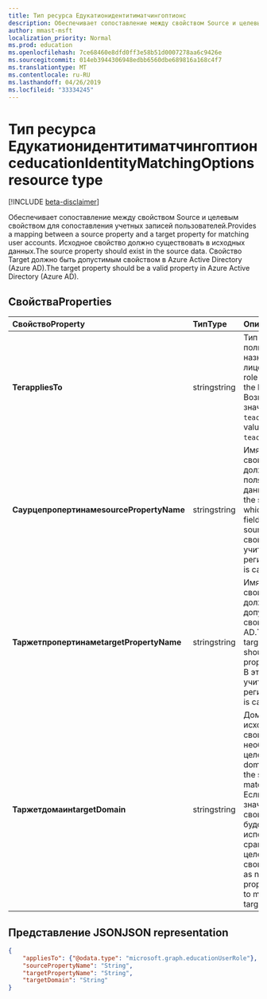 ```yaml
---
title: Тип ресурса Едукатионидентитиматчингоптионс
description: Обеспечивает сопоставление между свойством Source и целевым свойством для сопоставления учетных записей пользователей. Исходное свойство должно существовать в исходных данных. Свойство Target должно быть допустимым свойством в Azure Active Directory (Azure AD).
author: mmast-msft
localization_priority: Normal
ms.prod: education
ms.openlocfilehash: 7ce68460e8dfd0ff3e58b51d0007278aa6c9426e
ms.sourcegitcommit: 014eb3944306948edbb6560dbe689816a168c4f7
ms.translationtype: MT
ms.contentlocale: ru-RU
ms.lasthandoff: 04/26/2019
ms.locfileid: "33334245"
---
```

# <a name="educationidentitymatchingoptions-resource-type"></a><span data-ttu-id="e405f-105">Тип ресурса Едукатионидентитиматчингоптионс</span><span class="sxs-lookup"><span data-stu-id="e405f-105">educationIdentityMatchingOptions resource type</span></span>

[!INCLUDE [beta-disclaimer](../../includes/beta-disclaimer.md)]

<span data-ttu-id="e405f-106">Обеспечивает сопоставление между свойством Source и целевым свойством для сопоставления учетных записей пользователей.</span><span class="sxs-lookup"><span data-stu-id="e405f-106">Provides a mapping between a source property and a target property for matching user accounts.</span></span> <span data-ttu-id="e405f-107">Исходное свойство должно существовать в исходных данных.</span><span class="sxs-lookup"><span data-stu-id="e405f-107">The source property should exist in the source data.</span></span> <span data-ttu-id="e405f-108">Свойство Target должно быть допустимым свойством в Azure Active Directory (Azure AD).</span><span class="sxs-lookup"><span data-stu-id="e405f-108">The target property should be a valid property in Azure Active Directory (Azure AD).</span></span>

## <a name="properties"></a><span data-ttu-id="e405f-109">Свойства</span><span class="sxs-lookup"><span data-stu-id="e405f-109">Properties</span></span>

| <span data-ttu-id="e405f-110">Свойство</span><span class="sxs-lookup"><span data-stu-id="e405f-110">Property</span></span> | <span data-ttu-id="e405f-111">Тип</span><span class="sxs-lookup"><span data-stu-id="e405f-111">Type</span></span> | <span data-ttu-id="e405f-112">Описание</span><span class="sxs-lookup"><span data-stu-id="e405f-112">Description</span></span> |
|:-|:-|:-|
| <span data-ttu-id="e405f-113">**Тег**</span><span class="sxs-lookup"><span data-stu-id="e405f-113">**appliesTo**</span></span> | <span data-ttu-id="e405f-114">string</span><span class="sxs-lookup"><span data-stu-id="e405f-114">string</span></span> |  <span data-ttu-id="e405f-115">Тип роли пользователя, назначаемый лицензии.</span><span class="sxs-lookup"><span data-stu-id="e405f-115">The user role type to assign to the license.</span></span> <span data-ttu-id="e405f-116">Возможные значения: `student`, `teacher`.</span><span class="sxs-lookup"><span data-stu-id="e405f-116">Possible values are: `student`, `teacher`.</span></span>      |
| <span data-ttu-id="e405f-117">**Саурцепропертинаме**</span><span class="sxs-lookup"><span data-stu-id="e405f-117">**sourcePropertyName**</span></span> | <span data-ttu-id="e405f-118">string</span><span class="sxs-lookup"><span data-stu-id="e405f-118">string</span></span> |  <span data-ttu-id="e405f-119">Имя исходного свойства, которое должно быть именем поля в источнике данных.</span><span class="sxs-lookup"><span data-stu-id="e405f-119">The name of the source property, which should be a field name in the source data.</span></span> <span data-ttu-id="e405f-120">В этом свойстве учитывается регистр.</span><span class="sxs-lookup"><span data-stu-id="e405f-120">This property is case-sensitive.</span></span>        |
| <span data-ttu-id="e405f-121">**Таржетпропертинаме**</span><span class="sxs-lookup"><span data-stu-id="e405f-121">**targetPropertyName**</span></span> | <span data-ttu-id="e405f-122">string</span><span class="sxs-lookup"><span data-stu-id="e405f-122">string</span></span> |  <span data-ttu-id="e405f-123">Имя целевого свойства, которое должно быть допустимым свойством в Azure AD.</span><span class="sxs-lookup"><span data-stu-id="e405f-123">The name of the target property, which should be a valid property in Azure AD.</span></span> <span data-ttu-id="e405f-124">В этом свойстве учитывается регистр.</span><span class="sxs-lookup"><span data-stu-id="e405f-124">This property is case-sensitive.</span></span>     |
| <span data-ttu-id="e405f-125">**Таржетдомаин**</span><span class="sxs-lookup"><span data-stu-id="e405f-125">**targetDomain**</span></span> | <span data-ttu-id="e405f-126">string</span><span class="sxs-lookup"><span data-stu-id="e405f-126">string</span></span> |  <span data-ttu-id="e405f-127">Домен в суффикс с исходным свойством, который необходимо найти в целевом объекте.</span><span class="sxs-lookup"><span data-stu-id="e405f-127">The domain to suffix with the source property to match on the target.</span></span> <span data-ttu-id="e405f-128">Если задано значение null, свойство Source будет использоваться для сравнения с целевым свойством.</span><span class="sxs-lookup"><span data-stu-id="e405f-128">If provided as null,  the source property will be used to match with the target property.</span></span>        |

## <a name="json-representation"></a><span data-ttu-id="e405f-129">Представление JSON</span><span class="sxs-lookup"><span data-stu-id="e405f-129">JSON representation</span></span>
<!-- {
  "blockType": "resource",
  "optionalProperties": [

  ],
  "@odata.type": "microsoft.graph.educationIdentityMatchingOptions"
}-->

```json
{
    "appliesTo": {"@odata.type": "microsoft.graph.educationUserRole"},
    "sourcePropertyName": "String",
    "targetPropertyName": "String",
    "targetDomain": "String"
}
```
